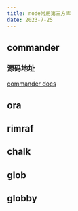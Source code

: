 ```yaml
---
title: node常用第三方库
date: 2023-7-25
---
```


## commander

### 源码地址

[commander docs](https://github.com/tj/commander.js)

## ora

## rimraf

## chalk

## glob

## globby
